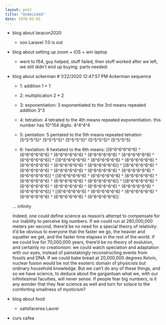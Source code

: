 ```yaml
---
layout: post
title: "Undecided"
date: 1970-01-01
---
```


* blog about laracon2020
	* soo Laravel 7.0 is out
* blog about setting up zoom + iOS + win laptop
	* went to f64, guy helped, stuff failed, then stuff worked after we left, we still didn't end up buying. parts needed: 
* blog about ackerman # 1/22/2020 12:47:57 PM
	Ackerman sequence
	* 1: addition
	1 + 1

	* 2: multiplication
	2 * 2

	* 3: exponentiation: 3 exponentiated to the 3rd means repeated addition
	3^3

	* 4: tetration: 4 tetrated to the 4th means repeated exponentiation. this number has 10^154 digits.
	4^4^4^4

	* 5: pentation: 5 pentated to the 5th means repeated tetration
	(5^5^5^5)^ (5^5^5^5)^ (5^5^5^5)^ (5^5^5^5)^ (5^5^5^5)

	* 6: hextation: 6 hextated to the 6th means: 
	[(6^6^6^6^6^6) ^ (6^6^6^6^6^6) ^ (6^6^6^6^6^6) ^ (6^6^6^6^6^6) ^ (6^6^6^6^6^6) ^ (6^6^6^6^6^6)] ^
	[(6^6^6^6^6^6) ^ (6^6^6^6^6^6) ^ (6^6^6^6^6^6) ^ (6^6^6^6^6^6) ^ (6^6^6^6^6^6) ^ (6^6^6^6^6^6)] ^
	[(6^6^6^6^6^6) ^ (6^6^6^6^6^6) ^ (6^6^6^6^6^6) ^ (6^6^6^6^6^6) ^ (6^6^6^6^6^6) ^ (6^6^6^6^6^6)] ^
	[(6^6^6^6^6^6) ^ (6^6^6^6^6^6) ^ (6^6^6^6^6^6) ^ (6^6^6^6^6^6) ^ (6^6^6^6^6^6) ^ (6^6^6^6^6^6)] ^
	[(6^6^6^6^6^6) ^ (6^6^6^6^6^6) ^ (6^6^6^6^6^6) ^ (6^6^6^6^6^6) ^ (6^6^6^6^6^6) ^ (6^6^6^6^6^6)] ^
	[(6^6^6^6^6^6) ^ (6^6^6^6^6^6) ^ (6^6^6^6^6^6) ^ (6^6^6^6^6^6) ^ (6^6^6^6^6^6) ^ (6^6^6^6^6^6)]

	... infinity

	Indeed, one could define science as reason’s attempt to compensate for our inability to perceive big numbers. If we could run at 280,000,000 meters per second, there’d be no need for a special theory of relativity: it’d be obvious to everyone that the faster we go, the heavier and squatter we get, and the faster time elapses in the rest of the world. If we could live for 70,000,000 years, there’d be no theory of evolution, and certainly no creationism: we could watch speciation and adaptation with our eyes, instead of painstakingly reconstructing events from fossils and DNA. If we could bake bread at 20,000,000 degrees Kelvin, nuclear fusion would be not the esoteric domain of physicists but ordinary household knowledge. But we can’t do any of these things, and so we have science, to deduce about the gargantuan what we, with our infinitesimal faculties, will never sense. If people fear big numbers, is it any wonder that they fear science as well and turn for solace to the comforting smallness of mysticism?
* blog about food
	* satisfacerea Laurei
* curs cafea